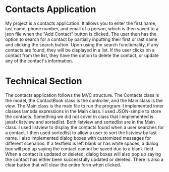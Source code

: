 # Contacts Application  
My project is a contacts application. It allows you to enter the first name, last name, phone number, and email of a person, which is then saved to a json file when the "Add Contact" button is clicked. The user then has the option to search for a contact by partially inputting their first or last name and clicking the search button. Upon using the search functionality, if any contacts are found, they will be displayed in a list. If the user clicks on a contact from the list, they have the option to delete the contact, or update any of the contact's information.

# Technical Section 
The contacts application follows the MVC structure. The Contacts class is the model, the ContactBook class is the controller, and the Main class is the view. The Main class is the main file to run the program. I implemented inner classes lambda expressions in the Main class. I used JSON-simple to store the contacts. Something we did not cover in class that I implemented is javafx listview and sortedlist. Both listview and sortedlist are in the Main class. I used listview to display the contacts found when a user searches for a contact. I then used sortedlist to allow a user to sort the listview by last name. I also implemented dialog boxes with customized messages for different scenarios. If a textfield is left blank or has white spaces, a dialog box will pop up saying the contact cannot be saved due to a blank field. When a contact is updated or deleted, dialog boxes will also pop up saying the contact has either been successfully updated or deleted. There is also a clear button that will clear the entire form when clicked. 
